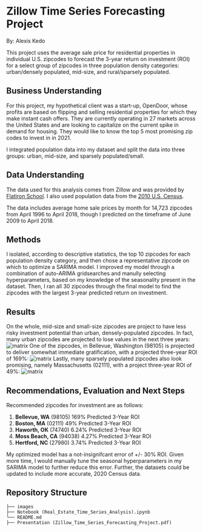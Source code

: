 # Zillow Time Series Forecasting Project

By: Alexis Kedo

This project uses the average sale price for residential properties in individual U.S. zipcodes to forecast the 3-year return on investment (ROI) for a select group of zipcodes in three population density categories: urban/densely populated, mid-size, and rural/sparsely populated.  
## Business Understanding 
For this project, my hypothetical client was a start-up, OpenDoor, whose profits are based on flipping and selling residential properties for which they make instant cash offers. They are currently operating in 27 markets across the United States and are looking to capitalize on the current spike in demand for housing. They would like to know the top 5 most promising zip codes to invest in in 2021.

I integrated population data into my dataset and split the data into three groups: urban, mid-size, and sparsely populated/small. 
## Data Understanding
The data used for this analysis comes from Zillow and was provided by [Flatiron School](https://github.com/learn-co-curriculum/dsc-phase-4-project/blob/main/time-series/zillow_data.csv). I also used population data from the [2010 U.S. Census](https://catalog.data.gov/dataset/2010-census-populations-by-zip-code). 

The data includes average home sale prices by month for 14,723 zipcodes from April 1996 to April 2018, though I predicted on the timeframe of June 2009 to April 2018. 
## Methods 
I isolated, according to descriptive statistics, the top 10 zipcodes for each population density category, and then chose a representative zipcode on which to optimize a SARIMA model. I improved my model through a combination of auto-ARIMA gridsearches and manully selecting hyperparameters, based on my knowledge of the seasonality present in the dataset. Then, I ran all 30 zipcodes through the final model to find the zipcodes with the largest 3-year predicted return on investment.
## Results 
On the whole, mid-size and small-size zipcodes are project to have less risky investment potential than urban, densely-populated zipcodes. In fact, many urban zipcodes are projected to lose values in the next three years: 
![matrix](https://github.com/alexiskedo/zilloracle/blob/main/images/urban_results.png)
One of the zipcodes, in Bellevue, Washington (98105) is projected to deliver somewhat immediate gratification, with a projected three-year ROI of 169%: 
![matrix](https://github.com/alexiskedo/zilloracle/blob/main/images/midsize_results.png)
Lastly, many sparsely populated zipcodes also look promising, namely Massachusetts (02111), with a project three-year ROI of 49%: 
![matrix](https://github.com/alexiskedo/zilloracle/blob/main/images/rural_results.png)
## Recommendations, Evaluation and Next Steps 
Recommended zipcodes for investment are as follows: 
   1. **Bellevue, WA** (98105)
       169% Predicted 3-Year ROI
   2. **Boston, MA** (02111)
       49% Predicted 3-Year ROI 
   3. **Haworth, OK** (74740)
       6.24% Predicted 3-Year ROI 
   4. **Moss Beach, CA** (94038) 
       4.27% Predicted 3-Year ROI 
   5. **Hertford, NC** (27980)
       3.74% Predicted 3-Year ROI 

My optimized model has a not-insignifcant error of +/- 30% ROI. Given more time, I would manually tune the seasonal hyperparameters in my SARIMA model to further reduce this error. Further, the datasets could be updated to include more accurate, 2020 Census data. 
## Repository Structure
```
├── images
├── Notebook (Real_Estate_Time_Series_Analysis).ipynb
└── README.md
├── Presentation (Zillow_Time_Series_Forecasting_Project.pdf)

```